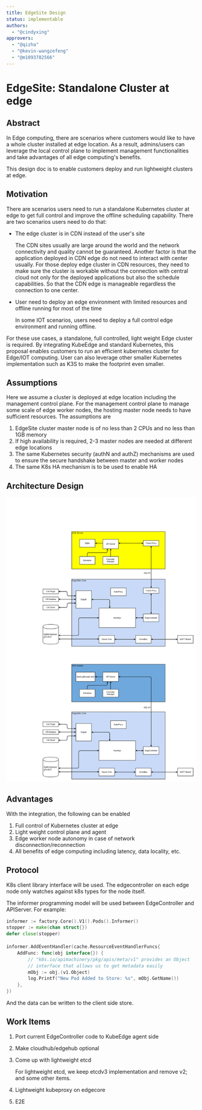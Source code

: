 ```yaml
---
title: EdgeSite Design
status: implementable
authors:
  - "@cindyxing"
approvers:
  - "@qizha"
  - "@kevin-wangzefeng"
  - "@m1093782566"
---
```

# EdgeSite: Standalone Cluster at edge

## Abstract
In Edge computing, there are scenarios where customers would like to have a whole cluster installed at edge location. As a result,
admins/users can leverage the local control plane to implement management functionalities and take advantages of all edge computing's benefits.

This design doc is to enable customers deploy and run lightweight clusters at edge.

## Motivation
There are scenarios users need to run a standalone Kubernetes cluster at edge to get full control and improve the offline scheduling capability. There are two scenarios users need to do that:

* The edge cluster is in CDN instead of the user's site

  The CDN sites usually are large around the world and the network connectivity and quality cannot be guaranteed. Another factor is that the application deployed in CDN edge do not need to interact with center usually. For those deploy edge cluster in CDN resources, they need to make sure the cluster is workable without the connection with central cloud not only for the deployed applications but also the schedule capabilities. So that the CDN edge is manageable regardless the connection to one center.

* User need to deploy an edge environment with limited resources and offline running for most of the time

  In some IOT scenarios, users need to deploy a full control edge environment and running offline.

For these use cases, a standalone, full controlled, light weight Edge cluster is required.
By integrating KubeEdge and standard Kubernetes, this proposal enables customers to run an efficient kubernetes cluster for Edge/IOT computing. User can also leverage other smaller Kubernetes implementation such as K3S to make the footprint even smaller.

## Assumptions
Here we assume a cluster is deployed at edge location including the management control plane.
For the management control plane to manage some scale of edge worker nodes, the hosting master node needs to have sufficient resources.
The assumptions are
1. EdgeSite cluster master node is of no less than 2 CPUs and no less than 1GB memory
2. If high availability is required, 2-3 master nodes are needed at different edge locations
3. The same Kubernetes security (authN and authZ) mechanisms are used to ensure the secure handshake between master and worker nodes
4. The same K8s HA mechanism is to be used to enable HA

## Architecture Design
<img src="../images/edgesite/EdgeSite_arch.PNG"/>

## Advantages
With the integration, the following can be enabled

1. Full control of Kubernetes cluster at edge
2. Light weight control plane and agent
3. Edge worker node autonomy in case of network disconnection/reconnection
4. All benefits of edge computing including latency, data locality, etc.

## Protocol
K8s client library interface will be used. The edgecontroller on each edge node only watches against k8s types for the node itself.

The informer programming model will be used between EdgeController and APIServer.
For example:

```go
informer := factory.Core().V1().Pods().Informer()
stopper := make(chan struct{})
defer close(stopper)

informer.AddEventHandler(cache.ResourceEventHandlerFuncs{
    AddFunc: func(obj interface{}) {
        // "k8s.io/apimachinery/pkg/apis/meta/v1" provides an Object
        // interface that allows us to get metadata easily
        mObj := obj.(v1.Object)
        log.Printf("New Pod Added to Store: %s", mObj.GetName())
    },
})
```

And the data can be written to the client side store.

## Work Items
1. Port current EdgeController code to KubeEdge agent side
2. Make cloudhub/edgehub optional
3. Come up with lightweight etcd

   For lightweight etcd, we keep etcdv3 implementation and remove v2; and some other items.

4. Lightweight kubeproxy on edgecore
5. E2E


